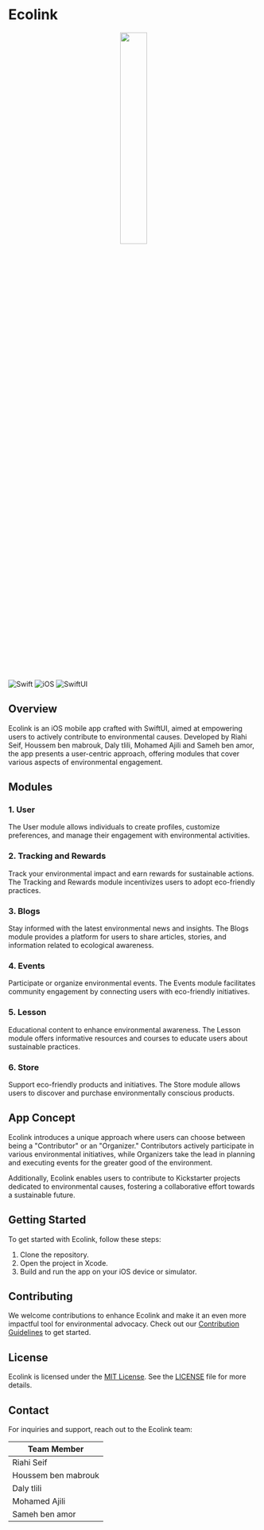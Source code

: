# Ecolink


<p align="center" width="100%">
    <img width="33%" src="https://i.imgur.com/i0b4i9f.png">
</p>


![Swift](https://img.shields.io/badge/Swift-5.5-orange?style=flat-square) ![iOS](https://img.shields.io/badge/iOS-15.0-brightgreen?style=flat-square) ![SwiftUI](https://img.shields.io/badge/SwiftUI-2.0-blue?style=flat-square)

## Overview

Ecolink is an iOS mobile app crafted with SwiftUI, aimed at empowering users to actively contribute to environmental causes. Developed by Riahi Seif, Houssem ben mabrouk, Daly tlili, Mohamed Ajili and Sameh ben amor, the app presents a user-centric approach, offering modules that cover various aspects of environmental engagement.

## Modules

### 1. User

The User module allows individuals to create profiles, customize preferences, and manage their engagement with environmental activities.

### 2. Tracking and Rewards

Track your environmental impact and earn rewards for sustainable actions. The Tracking and Rewards module incentivizes users to adopt eco-friendly practices.

### 3. Blogs

Stay informed with the latest environmental news and insights. The Blogs module provides a platform for users to share articles, stories, and information related to ecological awareness.

### 4. Events

Participate or organize environmental events. The Events module facilitates community engagement by connecting users with eco-friendly initiatives.

### 5. Lesson

Educational content to enhance environmental awareness. The Lesson module offers informative resources and courses to educate users about sustainable practices.

### 6. Store

Support eco-friendly products and initiatives. The Store module allows users to discover and purchase environmentally conscious products.

## App Concept

Ecolink introduces a unique approach where users can choose between being a "Contributor" or an "Organizer." Contributors actively participate in various environmental initiatives, while Organizers take the lead in planning and executing events for the greater good of the environment.

Additionally, Ecolink enables users to contribute to Kickstarter projects dedicated to environmental causes, fostering a collaborative effort towards a sustainable future.

## Getting Started

To get started with Ecolink, follow these steps:

1. Clone the repository.
2. Open the project in Xcode.
3. Build and run the app on your iOS device or simulator.

## Contributing

We welcome contributions to enhance Ecolink and make it an even more impactful tool for environmental advocacy. Check out our [Contribution Guidelines](CONTRIBUTING.md) to get started.

## License

Ecolink is licensed under the [MIT License](LICENSE). See the [LICENSE](LICENSE) file for more details.

## Contact

For inquiries and support, reach out to the Ecolink team:

| Team Member          |
|----------------------|
|  Riahi Seif          |
| Houssem ben mabrouk  |
| Daly tlili           |
| Mohamed Ajili        |
| Sameh ben amor       |

